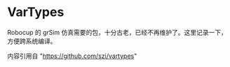 # VarTypes

Robocup 的 grSim 仿真需要的包，十分古老，已经不再维护了。这里记录一下，方便跨系统编译。

内容引用自 "https://github.com/szi/vartypes"